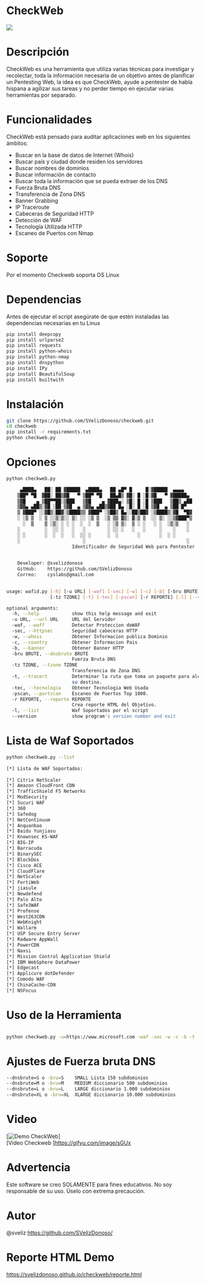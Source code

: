 # CheckWeb

<img src="https://image.ibb.co/m7SBU7/checkweb.png" >

# Descripción

CheckWeb es una herramienta que utiliza varias técnicas para investigar y recolectar, toda la información necesaria de un objetivo antes de planificar un Pentesting Web, la idea es que CheckWeb, ayude a pentester de habla hispana a agilizar sus tareas y no perder tiempo en ejecutar varias herramientas por separado.

# Funcionalidades

CheckWeb está pensado para auditar aplicaciones web en los siguientes ámbitos:

- Buscar en la base de datos de Internet (Whois)
- Buscar país y ciudad donde residen los servidores
- Buscar nombres de dominios
- Buscar información de contacto
- Buscar toda la información que se pueda extraer de los DNS
- Fuerza Bruta DNS
- Transferencia de Zona DNS
- Banner Grabbing
- IP Traceroute
- Cabeceras de Seguridad HTTP
- Detección de WAF
- Tecnología Utilizada HTTP
- Escaneo de Puertos con Nmap

# Soporte
Por el momento Checkweb soporta OS Linux

# Dependencias
Antes de ejecutar el script asegúrate de que estén instaladas las dependencias necesarias en tu Linux

```sh
pip install deepcopy
pip install urlparse2
pip install requests
pip install python-whois
pip install python-nmap
pip install dnspython
pip install IPy
pip install BeautifulSoup
pip install builtwith
```

# Instalación
```sh
git clone https://github.com/SVelizDonoso/checkweb.git
cd checkweb
pip install -r requirements.txt
python checkweb.py
```
# Opciones
```sh
python checkweb.py

	 ▄████▄   ██░ ██ ▓█████  ▄████▄   ██ ▄█▀ █     █░▓█████  ▄▄▄▄      
	▒██▀ ▀█  ▓██░ ██▒▓█   ▀ ▒██▀ ▀█   ██▄█▒ ▓█░ █ ░█░▓█   ▀ ▓█████▄    
	▒▓█    ▄ ▒██▀▀██░▒███   ▒▓█    ▄ ▓███▄░ ▒█░ █ ░█ ▒███   ▒██▒ ▄██   
	▒▓▓▄ ▄██▒░▓█ ░██ ▒▓█  ▄ ▒▓▓▄ ▄██▒▓██ █▄ ░█░ █ ░█ ▒▓█  ▄ ▒██░█▀     
	▒ ▓███▀ ░░▓█▒░██▓░▒████▒▒ ▓███▀ ░▒██▒ █▄░░██▒██▓ ░▒████▒░▓█  ▀█▓   
	░ ░▒ ▒  ░ ▒ ░░▒░▒░░ ▒░ ░░ ░▒ ▒  ░▒ ▒▒ ▓▒░ ▓░▒ ▒  ░░ ▒░ ░░▒▓███▀▒   
	  ░  ▒    ▒ ░▒░ ░ ░ ░  ░  ░  ▒   ░ ░▒ ▒░  ▒ ░ ░   ░ ░  ░▒░▒   ░    
	░         ░  ░░ ░   ░   ░        ░ ░░ ░   ░   ░     ░    ░    ░    
	░ ░       ░  ░  ░   ░  ░░ ░      ░  ░       ░       ░  ░ ░         
	░                       ░                                     ░  
                        Identificador de Seguridad Web para Pentester                                    

                                                           
    Developer: @svelizdonoso                                                      
    GitHub:    https://github.com/SVelizDonoso
    Correo:    cyslabs@gmail.com

    
usage: wafid.py [-h] [-u URL] [-waf] [-sec] [-w] [-c] [-b] [-bru BRUTE]
                [-tz TZONE] [-t] [-tec] [-pscan] [-r REPORTE] [-l] [--version]

optional arguments:
  -h, --help            show this help message and exit
  -u URL, --url URL     URL del Servidor
  -waf, --waff          Detectar Proteccion deWAF
  -sec, --httpsec       Seguridad cabeceras HTTP
  -w, --whois           Obtener Informacion publica Dominio
  -c, --country         Obtener Informacion Pais
  -b, --banner          Obtener Banner HTTP
  -bru BRUTE, --dnsbrute BRUTE 
                        Fuerza Bruta DNS
  -tz TZONE, --tzone TZONE
                        Transferencia de Zona DNS
  -t, --tracert         Determinar la ruta que toma un paquete para alcanzar
                        su destino.
  -tec, --tecnologia    Obtener Tecnologia Web Usada
  -pscan, --portscan    Escaneo de Puertos Top 1000.
  -r REPORTE, --reporte REPORTE
                        Crea reporte HTML del Objetivo.
  -l, --list            Waf Soportados por el script
  --version             show program's version number and exit

```

# Lista de Waf Soportados

```sh
python checkweb.py --list
    
[*] Lista de WAF Soportados: 
 
[*] Citrix NetScaler
[*] Amazon CloudFront CDN
[*] TrafficShield F5 Networks
[*] ModSecurity
[*] Sucuri WAF
[*] 360
[*] Safedog
[*] NetContinuum
[*] Anquanbao
[*] Baidu Yunjiasu
[*] Knownsec KS-WAF
[*] BIG-IP
[*] Barracuda
[*] BinarySEC
[*] BlockDos
[*] Cisco ACE
[*] CloudFlare
[*] NetScaler
[*] FortiWeb
[*] jiasule
[*] Newdefend
[*] Palo Alto
[*] Safe3WAF
[*] Profense
[*] West263CDN
[*] WebKnight
[*] Wallarm
[*] USP Secure Entry Server
[*] Radware AppWall
[*] PowerCDN
[*] Naxsi
[*] Mission Control Application Shield
[*] IBM WebSphere DataPower
[*] Edgecast
[*] Applicure dotDefender
[*] Comodo WAF
[*] ChinaCache-CDN
[*] NSFocus
```
# Uso de la Herramienta
```sh

python checkweb.py -u=https://www.microsoft.com -waf -sec -w -c -b -t -tec -pscan -brut=S -tz=microsoft.com -r=/tmp/reporte.htm

```
# Ajustes de Fuerza bruta DNS
```sh
--dnsbrute=S o -bru=S    SMALL Lista 150 subdominios 
--dnsbrute=M o -bru=M    MEDIUM diccionario 500 subdominios
--dnsbrute=L o -bru=L    LARGE diccionario 1.000 subdominios
--dnsbrute=XL o -bru=XL  XLARGE diccionario 10.000 subdominios
```

# Video
[![Demo CheckWeb](https://s1.gifyu.com/images/checkweb.md.gif)] <br>
[Video Checkweb ]https://gifyu.com/image/sGUx

# Advertencia
Este software se creo SOLAMENTE para fines educativos. No soy responsable de su uso. Úselo con extrema precaución.

# Autor
@sveliz https://github.com/SVelizDonoso/

# Reporte HTML Demo
 https://svelizdonoso.github.io/checkweb/reporte.html


